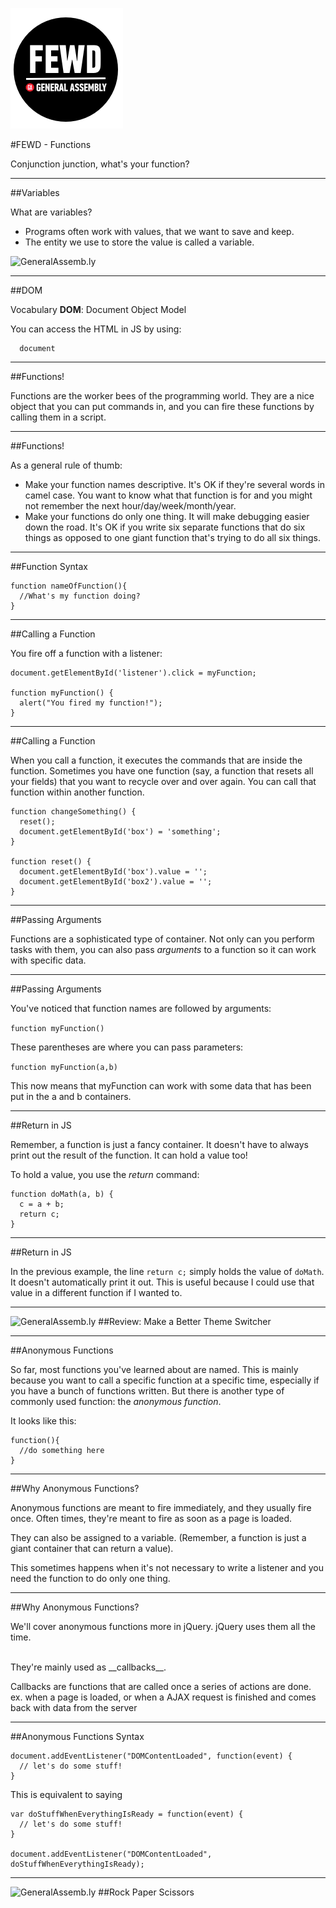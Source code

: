 ![GeneralAssemb.ly](/reveal/img/icons/FEWD_Logo.png)

#FEWD - Functions


Conjunction junction, what's your function?

---

##Variables

What are variables?

* Programs often work with values, that we want to save and keep.
* The entity we use to store the value is called a variable.

![GeneralAssemb.ly](../img/var-syntax.png)

---

##DOM

Vocabulary __DOM__: Document Object Model

You can access the HTML in JS by using:
```
  document
```

---
##Functions!

Functions are the worker bees of the programming world. They are a nice object that you can put commands in, and you can fire these functions by calling them in a script.

---

##Functions!

As a general rule of thumb:

* Make your function names descriptive. It's OK if they're several words in camel case. You want to know what that function is for and you might not remember the next hour/day/week/month/year.
* Make your functions do only one thing. It will make debugging easier down the road. It's OK if you write six separate functions that do six things as opposed to one giant function that's trying to do all six things.

---

##Function Syntax

```
function nameOfFunction(){
  //What's my function doing?
}
```

---

##Calling a Function

You fire off a function with a listener:

```
document.getElementById('listener').click = myFunction;

function myFunction() {
  alert("You fired my function!");
}
```

---


##Calling a Function

When you call a function, it  executes the commands that are inside the function. Sometimes you have one function (say, a function that resets all your fields) that you want to recycle over and over again. You can call that function within another function.

```
function changeSomething() {
  reset();
  document.getElementById('box') = 'something';
}

function reset() {
  document.getElementById('box').value = '';
  document.getElementById('box2').value = '';
}
```

---

##Passing Arguments

Functions are a sophisticated type of container. Not only can you perform tasks with them, you can also pass *arguments* to a function so it can work with specific data.

---

##Passing Arguments

You've noticed that function names are followed by arguments:

```function myFunction()```

These parentheses are where you can pass parameters:

```function myFunction(a,b)```

This now means that myFunction can work with some data that has been put in the a and b containers.

---

##Return in JS

Remember, a function is just a fancy container. It doesn't have to always print out the result of the function. It can hold a value too!

To hold a value, you use the *return* command:

```
function doMath(a, b) {
  c = a + b;
  return c;
}
```

---

##Return in JS

In the previous example, the line   ```return c;``` simply holds the value of ```doMath```. It doesn't automatically print it out. This is useful because I could use that value in a different function if I wanted to.

---

![GeneralAssemb.ly](../img/icons/code_along.png)
##Review: Make a Better Theme Switcher

---

##Anonymous Functions

So far, most functions you've learned about are named. This is mainly because you want to call a specific function at a specific time, especially if you have a bunch of functions written. But there is another type of commonly used function: the *anonymous function*.

It looks like this:

```
function(){
  //do something here
}
```

---

##Why Anonymous Functions?

Anonymous functions are meant to fire immediately, and they usually fire once. Often times, they're meant to fire as soon as a page is loaded.

They can also be assigned to a variable. (Remember, a function is just a giant container that can return a value).

This sometimes happens when it's not necessary to write a listener and you need the function to do only one thing.

---

##Why Anonymous Functions?

We'll cover anonymous functions more in jQuery. jQuery uses them all the time.

<br>
They're mainly used as __callbacks__.

Callbacks are functions that are called once a series of actions are done. ex. when a page is loaded, or when a AJAX request is finished and comes back with data from the server

---

##Anonymous Functions Syntax

```
document.addEventListener("DOMContentLoaded", function(event) {
  // let's do some stuff!
}
```

This is equivalent to saying

```
var doStuffWhenEverythingIsReady = function(event) {
  // let's do some stuff!
}

document.addEventListener("DOMContentLoaded", doStuffWhenEverythingIsReady);
```

---

![GeneralAssemb.ly](../img/icons/exercise_icon_md.png)
##Rock Paper Scissors